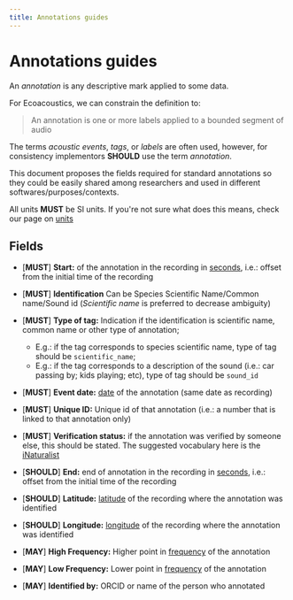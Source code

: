 ```yaml
---
title: Annotations guides
---
```


# Annotations guides

An _annotation_ is any descriptive mark applied to some data.

For Ecoacoustics, we can constrain the definition to:

> An annotation is one or more labels applied to a bounded segment of audio

The terms _acoustic events_, _tags_, or _labels_ are often used, however,
for consistency implementors **SHOULD** use the term _annotation_.

This document proposes the fields required for standard annotations so they
could be easily shared among researchers and used in different
softwares/purposes/contexts.

All units **MUST** be SI units.
If you're not sure what does this means, check our page on [units](./units.md)

## Fields

- [**MUST**] **Start:** of the annotation in the recording in
[seconds](./units.md#offsets), i.e.: offset from the initial time of the
recording

- [**MUST**] **Identification** Can be Species Scientific Name/Common name/Sound id (*Scientific name*
is preferred to decrease ambiguity)

- [**MUST**] **Type of tag:** Indication if the identification is scientific name, common
name or other type of annotation; 
  - E.g.: if the tag corresponds to species scientific
name, type of tag should be `scientific_name`;
  - E.g.: if the tag corresponds to a description of the sound (i.e.: car passing by; kids playing; etc), type of tag should be `sound_id`

- [**MUST**] **Event date:** [date](./units.md#dates) of the annotation
(same date as recording)

- [**MUST**] **Unique ID:** Unique id of that annotation (i.e.: a number that is linked to that annotation only)

- [**MUST**] **Verification status:** if the annotation was verified by someone
else, this should be stated. The suggested vocabulary here is the
[iNaturalist](https://www.inaturalist.org/posts/26549-what-is-a-verifiable-observation-and-how-does-it-reach-research-grade)

- [**SHOULD**] **End:** end of annotation in the recording in
[seconds](./units.md#offsets), i.e.: offset from the initial time of the
recording

- [**SHOULD**] **Latitude:** [latitude](./units.md#gps+coordinates) of the
recording where the annotation was identified

- [**SHOULD**] **Longitude:** [longitude](./units.md#gps+coordinates) of the
recording where the annotation was identified

- [**MAY**] **High Frequency:** Higher point in [frequency](./units#frequency)
of the annotation

- [**MAY**] **Low Frequency:** Lower point in [frequency](./units#frequency)
of the annotation

- [**MAY**] **Identified by:** ORCID or name of the person who annotated

